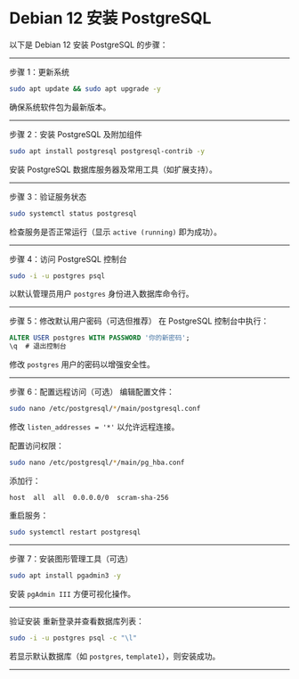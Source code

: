 # Debian 12 安装 PostgreSQL 

以下是 Debian 12 安装 PostgreSQL 的步骤：

---

步骤 1：更新系统
```bash
sudo apt update && sudo apt upgrade -y
```
确保系统软件包为最新版本。

---

步骤 2：安装 PostgreSQL 及附加组件
```bash
sudo apt install postgresql postgresql-contrib -y
```
安装 PostgreSQL 数据库服务器及常用工具（如扩展支持）。

---

步骤 3：验证服务状态
```bash
sudo systemctl status postgresql
```
检查服务是否正常运行（显示 `active (running)` 即为成功）。

---

步骤 4：访问 PostgreSQL 控制台
```bash
sudo -i -u postgres psql
```
以默认管理员用户 `postgres` 身份进入数据库命令行。

---

步骤 5：修改默认用户密码（可选但推荐）
在 PostgreSQL 控制台中执行：
```sql
ALTER USER postgres WITH PASSWORD '你的新密码';
\q  # 退出控制台
```
修改 `postgres` 用户的密码以增强安全性。

---

步骤 6：配置远程访问（可选）
编辑配置文件：
   ```bash
   sudo nano /etc/postgresql/*/main/postgresql.conf
   ```
   修改 `listen_addresses = '*'` 以允许远程连接。

配置访问权限：
   ```bash
   sudo nano /etc/postgresql/*/main/pg_hba.conf
   ```
   添加行：
   ```text
   host  all  all  0.0.0.0/0  scram-sha-256
   ```

重启服务：
   ```bash
   sudo systemctl restart postgresql
   ```

---

步骤 7：安装图形管理工具（可选）
```bash
sudo apt install pgadmin3 -y
```
安装 `pgAdmin III` 方便可视化操作。

---

验证安装
重新登录并查看数据库列表：
```bash
sudo -i -u postgres psql -c "\l"
```
若显示默认数据库（如 `postgres`, `template1`），则安装成功。

---

